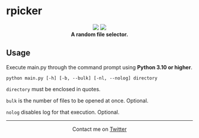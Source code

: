 # rpicker


<p align="center">
  <img src="https://img.shields.io/badge/Project-WIP-orange"> <img src="https://img.shields.io/badge/Documentation-Outdated-orange"> <br>
  <b>A random file selector.</b>
</p>

## Usage

Execute main.py through the command prompt using **Python 3.10 or higher**.

`python main.py [-h] [-b, --bulk] [-nl, --nolog] directory`

`directory` must be enclosed in quotes.

`bulk` is the number of files to be opened at once. Optional.

`nolog` disables log for that execution. Optional.

---
<p align="center">
 Contact me on <a href="https://twitter.com/ChgvCode">Twitter</a>
</p>
